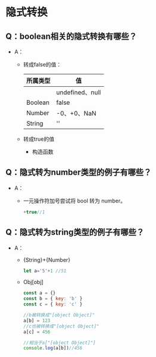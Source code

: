 # 隐式转换

## Q：boolean相关的隐式转换有哪些？

* A：

  * 转成false的值：

    | 所属类型 | 值              |
    | -------- | --------------- |
    |          | undefined、null |
    | Boolean  | false           |
    | Number   | -0、+0、NaN     |
    | String   | ''              |
    
  * 转成true的值
  
    * 构造函数

## Q：隐式转为number类型的例子有哪些？

* A：

  * 一元操作符加号尝试将 bool 转为 number。

    ````javascript
    +true//1
    ````

## Q：隐式转为string类型的例子有哪些？

* A：

  * {String}+{Number}

    ````javascript
    let a='5'+1 //51
    ````

  * Obj[obj]
  
    ````javascript
    const a = {}
    const b = { key: 'b' }
    const c = { key: 'c' }
    
    //b被转换成"[object Object]"
    a[b] = 123
    //c也被转换成"[object Object]"
    a[c] = 456
    
    //相当于a["[object Object]"]
    console.log(a[b])//456
    ````
  
    

